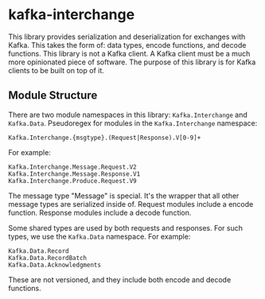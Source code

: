 # kafka-interchange

This library provides serialization and deserialization for exchanges
with Kafka. This takes the form of: data types, encode functions, and
decode functions. This library is not a Kafka client. A Kafka client must
be a much more opinionated piece of software. The purpose of this library
is for Kafka clients to be built on top of it.

## Module Structure

There are two module namespaces in this library: `Kafka.Interchange` and
`Kafka.Data`. Pseudoregex for modules in the `Kafka.Interchange` namespace:

    Kafka.Interchange.{msgtype}.(Request|Response).V[0-9]+

For example:

    Kafka.Interchange.Message.Request.V2
    Kafka.Interchange.Message.Response.V1
    Kafka.Interchange.Produce.Request.V9

The message type "Message" is special. It's the wrapper that all other message
types are serialized inside of. Request modules include a encode function.
Response modules include a decode function.

Some shared types are used by both requests and responses. For such types, we
use the `Kafka.Data` namespace. For example:

    Kafka.Data.Record
    Kafka.Data.RecordBatch
    Kafka.Data.Acknowledgments

These are not versioned, and they include both encode and decode functions.
